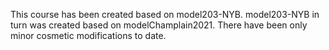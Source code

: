 This course has been created based on model203-NYB.
model203-NYB in turn was created based on modelChamplain2021.
There have been only minor cosmetic modifications to date.